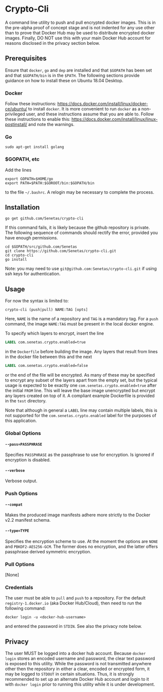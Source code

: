 # Crypto-Cli

A command line utility to push and pull encrypted docker images. This is in the pre-alpha proof of concept stage and is not indented for any use other than to prove that Docker Hub may be used to distribute encrypted docker images. Finally, DO NOT use this with your main Docker Hub account for reasons disclosed in the privacy section below.

## Prerequisites
Ensure that `docker`, `go` and `dep` are installed and that `$GOPATH` has been set and that `$GOPATH/bin` is in the `$PATH`.
The following sections provide guidance on how to install these on Ubuntu 18.04 Desktop.

### Docker
Follow these instructions: <https://docs.docker.com/install/linux/docker-ce/ubuntu/> to install `docker`.
It is more convenient to run `docker` as a non-privileged user, and these instructions assume that you are able to.
Follow these instructions to enable this: <https://docs.docker.com/install/linux/linux-postinstall/> and note the warnings.

### Go
```console
sudo apt-get install golang
```

### \$GOPATH, etc
Add the lines
```
export GOPATH=$HOME/go
export PATH=$PATH:$GOROOT/bin:$GOPATH/bin
```
to the file `~/.bashrc`. A relogin may be necessary to complete the process.

## Installation
```console
go get github.com/Senetas/crypto-cli
```

If this command fails, it is likely because the github repository is private.
The following sequence of commands should rectify the error, provided you have enough permissions.
```console
cd $GOPATH/src/github.com/Senetas
git clone https://github.com/Senetas/crypto-cli.git
cd crypto-cli
go install
```
Note: you may need to use `git@github.com:Senetas/crypto-cli.git` if using ssh keys for authentication.

## Usage
For now the syntax is limited to:
```console
crypto-cli (push|pull) NAME:TAG [opts]
```
Here, `NAME` is the name of a repository and `TAG` is a mandatory tag. For a `push` command, the image `NAME:TAG` must be present in the local docker engine.

To specify which layers to encrypt, insert the line
```Dockerfile
LABEL com.senetas.crypto.enabled=true
```
in the `Dockerfile` before building the image.
Any layers that result from lines in the docker file between this and the next
```Dockerfile
LABEL com.senetas.crypto.enabled=false
```
or the end of the file will be encrypted.
As many of these may be specified to encrypt any subset of the layers apart from the empty set, but the typical usage is expected to be exactly one `com.senetas.crypto.enabled=true` after the initial `FROM` line.
This will leave the base image unencrypted but encrypt any layers created on top of it.
A compliant example Dockerfile is provided in the `test` directory.

Note that although in general a `LABEL` line may contain multiple labels, this is not supported for the `com.senetas.crypto.enabled` label for the purposes of this application.

### Global Options

#### `--pass=PASSPHRASE`
Specifies `PASSPHRASE` as the passphrase to use for encryption. Is ignored if encryption is disabled.

#### `--verbose`
Verbose output.

### Push Options

#### `--compat`
Makes the produced image manifests adhere more strictly to the Docker v2.2 manifest schema.

#### `--type=TYPE`
Specifies the encryption scheme to use. At the moment the options are `NONE` and `PBKDF2-AES256-GCM`.
The former does no encryption, and the latter offers passphrase derived symmetric encryption.

### Pull Options
[None]

### Credentials
The user must be able to `pull` and `push` to a repository.
For the default `registry-1.docker.io` (aka Docker Hub/Cloud), then need to run the following command:
```console
docker login -u <docker-hub-username>
```
and entered the password in `STDIN`. See also the privacy note below.

## Privacy
The user MUST be logged into a docker hub account. Because `docker login` stores an encoded username and password, the clear text password is exposed to this utility. While the password is not transmitted anywhere other then the repository in either a clear, encoded or encrypted form, it may be logged to `STDOUT` in certain situations. Thus, it is strongly recommended to set up an alternate Docker Hub account and login to it with `docker login` prior to running this utility while it is under development.
